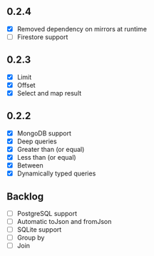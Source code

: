 0.2.4
-----
* [x] Removed dependency on mirrors at runtime
* [ ] Firestore support

0.2.3
-----
* [x] Limit
* [x] Offset
* [x] Select and map result

0.2.2
-----
* [x] MongoDB support
* [x] Deep queries
* [x] Greater than (or equal)
* [x] Less than (or equal)
* [x] Between
* [x] Dynamically typed queries

Backlog
-------
* [ ] PostgreSQL support
* [ ] Automatic toJson and fromJson
* [ ] SQLite support
* [ ] Group by
* [ ] Join

